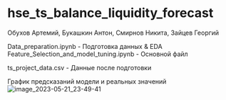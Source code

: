 # hse_ts_balance_liquidity_forecast
Обухов Артемий, Букашкин Антон, Смирнов Никита, Зайцев Георгий


Data_preparation.ipynb - Подготовка данных & EDA
Feature_Selection_and_model_tuning.ipynb - Основной файл 

ts_project_data.csv - Данные после подготовки 


График предсказаний модели и реальных значений
![image_2023-05-21_23-49-41](https://github.com/adecate/hse_ts_balance_liquidity_forecast/assets/45331133/d2e60e5e-1f7e-4981-a7b3-f594fb962ae2)
